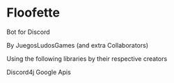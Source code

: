 # Floofette
Bot for Discord

By JuegosLudosGames
(and extra Collaborators)

Using the following libraries 
by their respective creators

Discord4j
Google Apis